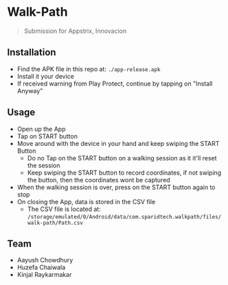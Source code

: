 # Walk-Path

> Submission for Appstrix, Innovacion

## Installation
- Find the APK file in this repo at: `./app-release.apk`
- Install it your device
- If received warning from Play Protect, continue by tapping on "Install Anyway"

## Usage
- Open up the App
- Tap on START button
- Move around with the device in your hand and keep swiping the START Button
    - Do no Tap on the START button on a walking session as it it'll reset the session
    - Keep swiping the START button to record coordinates, if not swiping the button, then the coordinates wont be captured
- When the walking session is over, press on the START button again to stop
- On closing the App, data is stored in the CSV file
  - The CSV file is located at: `/storage/emulated/0/Android/data/com.sparidtech.walkpath/files/walk-path/Path.csv`

## Team
- Aayush Chowdhury
- Huzefa Chaiwala
- Kinjal Raykarmakar